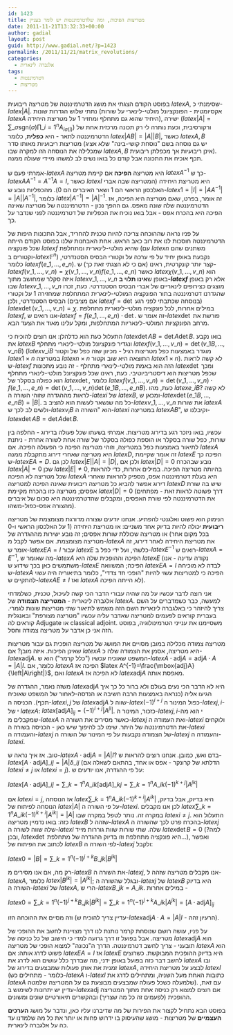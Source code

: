 ```yaml
---
id: 1423
title: מטריצות הפיכות, ומה שלדטרמיננטות יש לומר בעניין
date: 2011-11-21T13:32:33+00:00
author: gadial
layout: post
guid: http://www.gadial.net/?p=1423
permalink: /2011/11/21/matrix_revolutions/
categories:
  - אלגברה לינארית
tags:
  - דטרמיננטות
  - מטריצות
---
```

בפוסט הקודם הצגתי את מושג הדטרמיננטה של מטריצה ריבועית $latex A$, שסימנתי כ-$latex \left|A\right|$. נתתי שלוש הגדרות שונות (אקסיומטית - הפונקציונל מולטי-לינארי על שורות $latex A$ היחיד שהוא גם מתחלף ומחזיר 1 על מטריצת היחידה), ישירה ($latex \left|A\right|=\sum\_{\sigma}\mbox{sgn}\left(\sigma\right)\prod\_{i=1}^{n}A_{i\sigma\left(i\right)}$) ורקורסיבית, וכעת נותרה לי רק תכונה מרכזית אחת של הדטרמיננטה לתאר - היא **כפלית**, כלומר $latex \left|AB\right|=\left|A\right|\left|B\right|$, כאשר $latex A,B$ מטריצות ריבועיות מאותו סדר (יש גם נוסחה בשם "נוסחת קושי-בינה" שלא אציג שמכלילה את הנוסחה הזו למקרה שבו $latex A,B$ אינן ריבועיות אך מכפלתן ריבועית). תכף אוכיח את התכונה אבל קודם כל בואו נשים לב למשהו מיידי שעולה ממנה.

אמרתי פעם ש-$latex A$ היא מטריצה **הפיכה** אם קיימת מטריצה $latex A^{-1}$ כך ש-$latex AA^{-1}=A^{-1}A=I$, כאשר $latex I$ היא מטריצת היחידה (המטריצה שבה אברי האלכסון הראשי הם 1 ושאר האיברים הם 0). מהכפליות נובע ש-$latex 1=\left|I\right|=\left|AA^{-1}\right|=\left|A\right|\left|A^{-1}\right|$, כלומר $latex \left|A^{-1}\right|=\left|A\right|^{-1}$. זה אומר, בפרט, שאם מטריצה היא הפיכה, אז הדטרמיננטה שלה שונה מאפס. גם ההפך נכון - הדטרמיננטה של מטריצה שאינה הפיכה היא בהכרח אפס - אבל בואו נוכיח את הכפליות של דטרמיננטה לפני שנדבר על כך.

על פניו נראה שההוכחה צריכה להיות טכנית להחריד, אבל התכונות היפות של הדטרמיננטה חוסכות לנו את רוב כאב הראש. אחת האבחנות שלנו בפוסט הקודם הייתה שכל פונקציה $latex f$ שהיא מולטי-לינארית ומתחלפת (עם $latex n$ משתנים שהם וקטורים ב-$latex \mathbb{F}^{n}$) נקבעת באופן יחיד על פי ערכה על וקטורי הבסיס הסטנדרטי, כלומר $latex f\left(e\_{1},\dots,e\_{n}\right)$. קצר יותר קונקרטית, ראינו (אם כי לא הצגתי זאת כך) ש-$latex f\left(v\_{1},\dots,v\_{n}\right)=\chi\left(v\_{1},\dots,v\_{n}\right)f\left(e\_{1},\dots,e\_{n}\right)$ כאשר $latex \chi\left(v\_{1},\dots,v\_{n}\right)$ הוא איזה סקלר שמחושב מתוך $latex v\_{1},\dots,v\_{n}$ באופן ש**אינו תלוי ב-$latex f$** אלא רק באופן שבו $latex v\_{1},\dots,v\_{n}$ מוצגים כצירופים לינאריים של אברי הבסיס הסטנדרטי. כעת, זכרו שהגדרנו דטרמיננטה בתור הפונקציה המולטי-לינארית המתחלפת שמחזירה 1 על וקטורי הבסיס הסטנדרטי, ולכן (אם מציבים $latex f=\det$ בנוסחה שכתבתי לפני רגע) $latex \det\left(v\_{1},\dots,v\_{n}\right)=\chi$. במילים אחרות, לכל פונקציה מולטי-לינארית מתחלפת $latex f$, אנו רואים ש-$latex f=f\left(e\_{1},\dots,e\_{n}\right)\cdot\det$. זה אומר ש-$latex \det$ פורשת את מרחב הפונקציות המולטי-לינאריות המתחלפות, ומקל עלינו מאוד את הצעד הבא.

התעלול כעת הוא כדלהלן: אנו רוצים להוכיח כי $latex \det AB=\det A\det B$. בואו נקבע את $latex B$ ונגדיר פונקציונל מולטי-לינארי מתחלף $latex f\left(v\_{1},\dots,v\_{n}\right)=\det\left(v\_{1}B,\dots,v\_{n}B\right)$ ($latex v\_{i}B$ מוגדר באמצעות כפל מטריצות רגיל - מכיוון שזה כפל של וקטור $latex 1\times n$ במטריצה $latex n\times n$ התוצאה היא שוב וקטור $latex 1\times n$). לא קשה לראות ש-$latex f$ הזה הוא באמת מולטי-לינארי מתחלף - זה נובע מתכונות $latex \det$ ומכך שכפל מטריצות הוא דיסטריביוטיבי. כעת, ראינו שכל פונקציונל מולטי-לינארי מתחלף הוא כפולה בסקלר של $latex \det$, כלומר $latex f\left(v\_{1},\dots,v\_{n}\right)=\det\left(v\_{1},\dots,v\_{n}\right)\cdot f\left(e\_{1},\dots,e\_{n}\right)=\det\left(v\_{1},\dots,v\_{n}\right)\det\left(e\_{1}B,\dots,e\_{n}B\right)$. כעת, מהו $latex e\_{i}B$? לא קשה לראות מההגדרה שזוהי השורה ה-$latex i$ של $latex B$, ומכאן ש-$latex \det\left(e\_{1}B,\dots,e\_{n}B\right)=\left|B\right|$. כל מה שנשאר לעשות הוא להציב ב-$latex v\_{1},\dots,v\_{n}$ את שורות $latex A$ ולשים לב לכך ש-$latex v_{i}B$ הוא "השורה ה-$latex i$ במטריצה $latex AB$", וקיבלנו ש-$latex \det AB=\det A\det B$.

עכשיו, בואו ניזכר רגע בדירוג מטריצות. אמרתי בשעתו שכל פעולה בדירוג - החלפה בין שורות, כפל שורה בסקלר או הוספת כפולה בסקלר של שורה אחת לשורה אחרת - ניתנת לתיאור באמצעות כפל במטריצה, וזוהי מטריצה הפיכה כי הפעולה הפיכה. אם $latex A$ היא מטריצה שאחרי דירוג מתקבלת ממנה $latex D$, זה אומר שקיימת $latex E$ הפיכה כך ש-$latex EA=D$. לכן גם $latex \left|E\right|\left|A\right|=\left|D\right|$, ולכן אם $latex \left|D\right|=0$ נובע שבהכרח $latex \left|A\right|=0$ שכן $latex \left|E\right|\ne0$, בהיותה מטריצה הפיכה. במילים אחרות, כדי להראות שכל מטריצה לא הפיכה $latex A$ היא בעלת דטרמיננטה אפס, מספיק להראות שאחרי דירוג אפשר להביא כל מטריצה ריבועית שאינה הפיכה למטריצה $latex D$ שיש בה שורת אפסים; מטריצה כזו בהכרח מקיימת $latex \left|D\right|=0$ (דרך פשוטה לראות זאת - מפתחים את הדטרמיננטה לפי שורת האפסים, ומקבלים שהדטרמיננטה היא סכום של איברים מהצורה אפס-כפול-משהו).

הנימוק הוא פשוט ואלגנטי להפתיע. אנחנו יודעים שצורה מדורגת מצומצמת של מטריצה **ריבועית** יכולה להיות בדיוק אחד משניים: או מטריצת היחידה (1 על האלכסון הראשי ו-0 בכל מקום אחר) או מטריצה שכוללת שורות אפסים; זה נובע ישירות מההגדרה של מטריצה מצומצמת. אם אפשר לקבל מ-$latex A$ את מטריצת היחידה לאחר דירוג, זה אומר ש-$latex EA=I$ עבור $latex E$ כלשהי, ועל ידי כפל ב-$latex E^{-1}$ רואים ש-$latex A=E^{-1}$, מה שאומר ש-$latex A$ הפיכה וההופכית שלה היא $latex E$ (נקודה עדינה - אנו משתמשים כאן בכך שידוע ש-$latex E$ הפיכה; המשוואה $latex EA=I$ לבדה לא מוכיחה ש-$latex A$ הפיכה כי למטריצות עשוי להיות "הופכי חד צדדי", כלומר בתיאוריה היה עשוי להתקיים ש-$latex AE\ne I$ ואז $latex A$ לא הייתה הפיכה).

אני רוצה לדבר עכשיו על מה שהיה עבורי הדבר הכי קשה לעיכול, טכנית, כשלמדתי אלגברה לינארית - **המטריצה הצמודה** של $latex A$. למעשה, כבר כשמדברים על השם צריך להיזהר כי באלגברה לינארית השם הזה משמש לתיאור שתי מטריצות שונות לגמרי. בעברית קוראים לפעמים למטריצה שאדבר עליה עכשיו "מטריצה מצורפת" ובאנגלית קוראים לה Adjugate או classical adjoint. משסיימנו את ענייני הטרמינולוגיה, בפוסט הזה אני כן אדבר על מטריצה צמודה וחסל.

מטריצה צמודה מכלילה במובן מסויים את המושג של מטריצה הופכית גם עבור מטריצות שאינן הפיכות. איזה מובן? אם $latex A$ היא מטריצה, אסמן את הצמודה שלה כ-$latex \mbox{adj}A$. המשפט שאוכיח עכשיו ("כלל קרמר") הוא ש-$latex A\cdot\mbox{adj}A=\mbox{adj}A\cdot A=\left|A\right|I$. כלומר, אם $latex A$ הפיכה אז $latex A^{-1}=\frac{\mbox{adj}A}{\left|A\right|}$, ואם $latex A$ לא הפיכה אז $latex \mbox{adj}A$ מאפסת אותה.

משזה נאמר, ההגדרה של $latex \mbox{adj}A$ היא לא הדבר הכי נעים בעולם ולא ברור כל כך איך הגיעו אליה (כנראה באמצעות הרבה חשיבה או הנדסה-לאחור של המשפט שאוכיח תכף). הכניסה ה-$latex i,j$ של $latex \mbox{adj}A$ שווה ל-$latex \left(-1\right)^{i+j}$ כפול המינור ה-$latex j,i$-י של $latex A$: $latex \left[\mbox{adj}A\right]_{ij}=\left(-1\right)^{i+j}\left|A^{ji}\right|$. כזכור, המינור ה-$latex j,i$-י הוא מה שמקבלים מ-$latex A$ כאשר מסירים את השורה ה-$latex j$ ואת העמודה ה-$latex i$ ולוקחים את הדטרמיננטה של היתר. שימו לב להיפוך שיש כאן - הכניסה בשורה ה-$latex i$ והעמודה ה-$latex j$ של הצמודה נקבעות על פי המינור של השורה ה-$latex j$ והעמודה ה-$latex i$.

טוב. אז איך נראה ש-$latex A\cdot\mbox{adj}A=\left|A\right|I$? בדם ואש, כמובן. אנחנו רוצים להראות ש-$latex \left[A\cdot\mbox{adj}A\right]\_{ij}=\left|A\right|\delta\_{ij}$ (הדלתא של קרונקר - אפס או אחד, בהתאם לשאלה אם $latex i\ne j$ או $latex i=j$). על פי ההגדרה, אנו יודעים ש:

$latex \left[A\cdot\mbox{adj}A\right]\_{ij}=\sum\_{k=1}^{n}A\_{ik}\left[\mbox{adj}A\right]\_{kj}=\sum\_{k=1}^{n}A\_{ik}\left(-1\right)^{k+j}\left|A^{jk}\right|$

אם $latex i=j$, אז הנוסחה $latex \sum\_{k=1}^{n}A\_{ik}\left(-1\right)^{k+i}\left|A^{ik}\right|$ היא בדיוק, אבל בדיוק, הנוסחה לפיתוח של $latex \left|A\right|$ על פי השורה ה-$latex i$. לכן אנו מקבלים $latex \sum\_{k=1}^{n}A\_{ik}\left(-1\right)^{k+i}\left|A^{ik}\right|=\left|A\right|$ במקרה זה. נותר לטפל במקרה שבו $latex i\ne j$. התעלול הוא כזה: בואו נדמיין מטריצה $latex B$ שזהה ל-$latex A$ בהכרח פרט לכך שהשורה ה-$latex j$ שלה שווה לשורה ה-$latex i$ שלה. שתי שורות שוות גוררות מייד $latex \det B=0$ (למה? ובכן, $latex \det$ היא פונקציה מתחלפת וזו בדיוק ההגדרה של מתחלפת&#8230;), ואפשר לכתוב את הפיתוח של $latex B$ לפי השורה ה-$latex j$ ולקבל:

$latex 0=\left|B\right|=\sum\_{k=1}^{n}\left(-1\right)^{j+k}B\_{jk}\left|B^{jk}\right|$

רק מה, אם אנו מסירים מ-$latex B$ את השורה ה-$latex j$, אנו מקבלים מטריצה שזהה ל-$latex A$, כלומר $latex \left|B^{jk}\right|=\left|A^{jk}\right|$; ובגלל שהשורה ה-$latex j$ של $latex B$ היא בדיוק השורה ה-$latex i$ של $latex A$, הרי ש-$latex B\_{jk}=A\_{ik}$. במילים אחרות -

$latex 0=\sum\_{k=1}^{n}\left(-1\right)^{j+k}B\_{jk}\left|B^{jk}\right|=\sum\_{k=1}^{n}\left(-1\right)^{j+k}A\_{ik}\left|A^{jk}\right|=\left[A\cdot\mbox{adj}A\right]_{ij}$

וזה מסיים את ההוכחה הזו (עדיין צריך להוכיח ש-$latex \mbox{adj}A\cdot A=\left|A\right|I$ - הרעיון זהה).

על פניו, עושה רושם שנוסחת קרמר נותנת לנו דרך מצויינת לחשב את ההופכי של מטריצה. אבל בפועל זו דרך גרועה למדי כי חישוב של כל כניסה של $latex \mbox{adj}A$ הוא תובעני - צריך לחשב דטרמיננטה. הדרך ה"נכונה" למצוא הופכי של מטריצה $latex A$ הוא פשוט לדרג אותה: אם $latex EA=I$ אז $latex E$ היא בדיוק ההופכית המבוקשת. כשרוצים לחשב דבר כזה בפועל באופן ידני, מה שבדרך כלל עושים הוא לדרג את $latex A$ ובו זמנית את אותן פעולות שמבצעים בדירוג של $latex A$, לבצע על מטריצת היחידה $latex I$ (כלומר - מתחילים כש-$latex A$ ו-$latex I$ כתובות האחת מעל השניה, ומתחילים לדרג את $latex A$ שלמעלה כשכל פעולה שמבצעים מבוצעת גם על המטריצה שלמטה). עם זאת, עדיין יש יתרונות לשימוש ב-$latex \mbox{adj}$ אם רוצים למצוא רק כניסה אחת מתוך המטריצה ההופכית (לפעמים זה כל מה שצריך) ובהקשרים תיאורטיים שונים ומשונים.

בפוסט הבא נתחיל לקצור את הפירות של מה שדיברנו עליו כאן, ונדבר על מושג **הערכים העצמיים** של מטריצות - מושג שהעיסוק בו ידרוש פחות או יותר את כל מה שלמדנו עד כה על אלגברה לינארית.